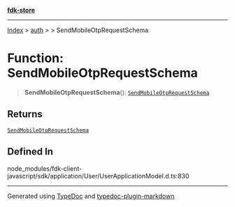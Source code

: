 [**fdk-store**](../../../README.md)
***

[Index](../../../API.md) > [auth](../../README.md) > [<internal>](../README.md) > SendMobileOtpRequestSchema

# Function: SendMobileOtpRequestSchema

> **SendMobileOtpRequestSchema**(): [`SendMobileOtpRequestSchema`](../type-aliases/type-alias.SendMobileOtpRequestSchema.md)

## Returns

[`SendMobileOtpRequestSchema`](../type-aliases/type-alias.SendMobileOtpRequestSchema.md)

## Defined In

node\_modules/fdk-client-javascript/sdk/application/User/UserApplicationModel.d.ts:830

***
Generated using [TypeDoc](https://typedoc.org/) and [typedoc-plugin-markdown](https://www.npmjs.com/package/typedoc-plugin-markdown)
